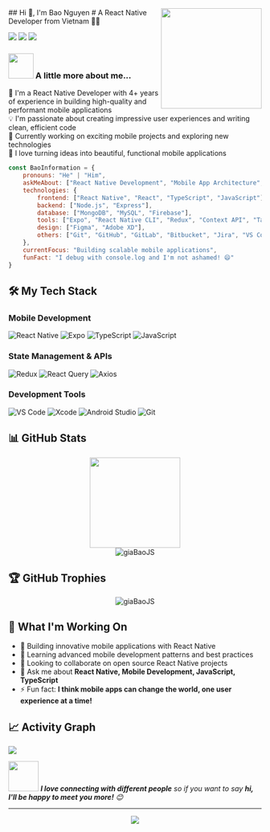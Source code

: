 <img align='right' src="https://gifdb.com/images/high/hard-work-hardworking-cute-sticker-typing-2g9uumun7gfuzt3f.webp" width="200">
## Hi 👋, I'm Bao Nguyen  
# A React Native Developer from Vietnam 👨‍💻

[![](https://img.shields.io/badge/Facebook-BaoNguyen-blue)](https://www.facebook.com/giabaojs)
[![](https://img.shields.io/badge/Gmail-giabaojs%40gmail.com-red)](mailto:giabaojs@gmail.com)
[![](https://img.shields.io/badge/GitHub-giaBaoJS-black)](https://github.com/giaBaoJS)

### <img src="https://media.giphy.com/media/VgCDAzcKvsR6OM0uWg/giphy.gif" width="50"> A little more about me...  

🚀 I'm a React Native Developer with 4+ years of experience in building high-quality and performant mobile applications  
💡 I'm passionate about creating impressive user experiences and writing clean, efficient code  
🎯 Currently working on exciting mobile projects and exploring new technologies  
📱 I love turning ideas into beautiful, functional mobile applications  

```javascript
const BaoInformation = {
    pronouns: "He" | "Him",
    askMeAbout: ["React Native Development", "Mobile App Architecture", "UI/UX Design"],
    technologies: {
        frontend: ["React Native", "React", "TypeScript", "JavaScript"],
        backend: ["Node.js", "Express"],
        database: ["MongoDB", "MySQL", "Firebase"],
        tools: ["Expo", "React Native CLI", "Redux", "Context API", "TanStack"],
        design: ["Figma", "Adobe XD"],
        others: ["Git", "GitHub", "GitLab", "Bitbucket", "Jira", "VS Code", "Xcode", "Android Studio"]
    },
    currentFocus: "Building scalable mobile applications",
    funFact: "I debug with console.log and I'm not ashamed! 😄"
}
```

## 🛠 My Tech Stack

### Mobile Development
![React Native](https://img.shields.io/badge/React_Native-20232A?style=for-the-badge&logo=react&logoColor=61DAFB)
![Expo](https://img.shields.io/badge/Expo-1B1F23?style=for-the-badge&logo=expo&logoColor=white)
![TypeScript](https://img.shields.io/badge/TypeScript-007ACC?style=for-the-badge&logo=typescript&logoColor=white)
![JavaScript](https://img.shields.io/badge/JavaScript-F7DF1E?style=for-the-badge&logo=javascript&logoColor=black)

### State Management & APIs
![Redux](https://img.shields.io/badge/Redux-593D88?style=for-the-badge&logo=redux&logoColor=white)
![React Query](https://img.shields.io/badge/React_Query-FF4154?style=for-the-badge&logo=react%20query&logoColor=white)
![Axios](https://img.shields.io/badge/Axios-5A29E4?style=for-the-badge&logo=axios&logoColor=white)

### Development Tools
![VS Code](https://img.shields.io/badge/VS_Code-0078D4?style=for-the-badge&logo=visual%20studio%20code&logoColor=white)
![Xcode](https://img.shields.io/badge/Xcode-007ACC?style=for-the-badge&logo=Xcode&logoColor=white)
![Android Studio](https://img.shields.io/badge/Android_Studio-3DDC84?style=for-the-badge&logo=android-studio&logoColor=white)
![Git](https://img.shields.io/badge/Git-F05032?style=for-the-badge&logo=git&logoColor=white)

## 📊 GitHub Stats

<div align="center">
  <!-- <img height="180em" src="https://github-readme-stats.vercel.app/api?username=giaBaoJS&show_icons=true&theme=tokyonight&include_all_commits=true&count_private=true"/> -->
  <img height="180em" src="https://github-readme-stats.vercel.app/api/top-langs/?username=giaBaoJS&layout=compact&langs_count=8&theme=tokyonight"/>
</div>

<div align="center">
  <img src="https://github-readme-streak-stats.herokuapp.com/?user=giaBaoJS&theme=tokyonight" alt="giaBaoJS" />
</div>

## 🏆 GitHub Trophies
<div align="center">
  <img src="https://github-profile-trophy.vercel.app/?username=giaBaoJS&theme=tokyonight&row=1&column=7" alt="giaBaoJS" />
</div>

## 💼 What I'm Working On

- 🔭 Building innovative mobile applications with React Native
- 🌱 Learning advanced mobile development patterns and best practices  
- 👯 Looking to collaborate on open source React Native projects
- 💬 Ask me about **React Native, Mobile Development, JavaScript, TypeScript**
- ⚡ Fun fact: **I think mobile apps can change the world, one user experience at a time!**

## 📈 Activity Graph
<img src="https://github-readme-activity-graph.vercel.app/graph?username=giaBaoJS&theme=tokyo-night&hide_border=true" />

<img src="https://media.giphy.com/media/LnQjpWaON8nhr21vNW/giphy.gif" width="60"> <em><b>I love connecting with different people</b> so if you want to say <b>hi, I'll be happy to meet you more!</b> 😊</em>

---
<div align="center">
  <img src="https://komarev.com/ghpvc/?username=giaBaoJS&color=blueviolet&style=flat-square&label=Profile+Views" />
</div>
